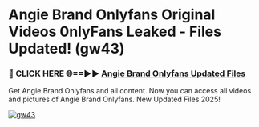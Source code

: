 # Angie Brand Onlyfans Original Videos 0nlyFans Leaked - Files Updated! (gw43)

<h3>🔴 CLICK HERE 🌐==►► <a href="https://tinyurl.com/2jnfzry5" rel="nofollow">Angie Brand Onlyfans Updated Files</a></h3>

Get Angie Brand Onlyfans and all content. Now you can access all videos and pictures of Angie Brand Onlyfans. New Updated Files 2025!

[![gw43](https://i.imgur.com/GyGTBgg.gif)](https://tinyurl.com/2jnfzry5)
